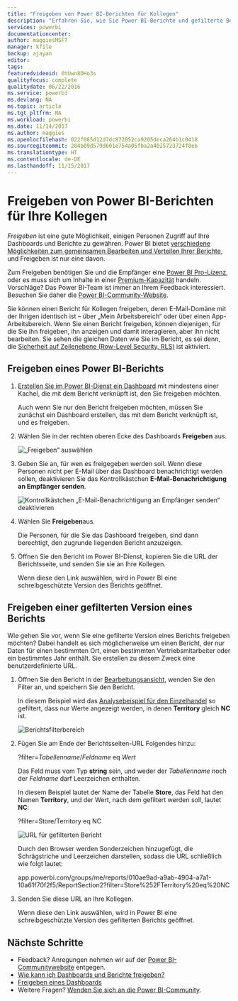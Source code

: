 ```yaml
---
title: "Freigeben von Power BI-Berichten für Kollegen"
description: "Erfahren Sie, wie Sie Power BI-Berichte und gefilterte Berichte für Kollegen in Ihrer Organisation freigeben."
services: powerbi
documentationcenter: 
author: maggiesMSFT
manager: kfile
backup: ajayan
editor: 
tags: 
featuredvideoid: 0tUwn8DHo3s
qualityfocus: complete
qualitydate: 06/22/2016
ms.service: powerbi
ms.devlang: NA
ms.topic: article
ms.tgt_pltfrm: NA
ms.workload: powerbi
ms.date: 11/14/2017
ms.author: maggies
ms.openlocfilehash: 022f085d12d7dc872052ca9205deca264b1c0418
ms.sourcegitcommit: 284b09d579d601e754a05fba2a4025723724f8eb
ms.translationtype: HT
ms.contentlocale: de-DE
ms.lasthandoff: 11/15/2017
---
```

# <a name="share-power-bi-reports-with-your-coworkers"></a>Freigeben von Power BI-Berichten für Ihre Kollegen
*Freigeben* ist eine gute Möglichkeit, einigen Personen Zugriff auf Ihre Dashboards und Berichte zu gewähren. Power BI bietet [verschiedene Möglichkeiten zum gemeinsamen Bearbeiten und Verteilen Ihrer Berichte](service-how-to-collaborate-distribute-dashboards-reports.md), und Freigeben ist nur eine davon.

Zum Freigeben benötigen Sie und die Empfänger eine [Power BI Pro-Lizenz](service-free-vs-pro.md), oder es muss sich um Inhalte in einer [Premium-Kapazität](service-premium.md) handeln. Vorschläge? Das Power BI-Team ist immer an Ihrem Feedback interessiert. Besuchen Sie daher die [Power BI-Community-Website](https://community.powerbi.com/).

Sie können einen Bericht für Kollegen freigeben, deren E-Mail-Domäne mit der Ihrigen identisch ist – über „Mein Arbeitsbereich“ oder über einen App-Arbeitsbereich. Wenn Sie einen Bericht freigeben, können diejenigen, für die Sie ihn freigeben, ihn anzeigen und damit interagieren, aber ihn nicht bearbeiten. Sie sehen die gleichen Daten wie Sie im Bericht, es sei denn, die [Sicherheit auf Zeilenebene (Row-Level Security, RLS)](service-admin-rls.md) ist aktiviert. 

## <a name="share-a-power-bi-report"></a>Freigeben eines Power BI-Berichts
1. [Erstellen Sie im Power BI-Dienst ein Dashboard](service-dashboard-create.md) mit mindestens einer Kachel, die mit dem Bericht verknüpft ist, den Sie freigeben möchten. 
   
    Auch wenn Sie nur den Bericht freigeben möchten, müssen Sie zunächst ein Dashboard erstellen, das mit dem Bericht verknüpft ist, und es freigeben. 

1. Wählen Sie in der rechten oberen Ecke des Dashboards **Freigeben** aus.

     ![„Freigeben“ auswählen](media/service-share-reports/power-bi-share-upper-right.png)
  
2. Geben Sie an, für wen es freigegeben werden soll. Wenn diese Personen nicht per E-Mail über das Dashboard benachrichtigt werden sollen, deaktivieren Sie das Kontrollkästchen **E-Mail-Benachrichtigung an Empfänger senden**.

     ![Kontrollkästchen „E-Mail-Benachrichtigung an Empfänger senden“ deaktivieren](media/service-share-reports/power-bi-share-dont-send-mail.png)

4. Wählen Sie **Freigeben**aus.

      Die Personen, für die Sie das Dashboard freigeben, sind dann berechtigt, den zugrunde liegenden Bericht anzuzeigen. 

1. Öffnen Sie den Bericht im Power BI-Dienst, kopieren Sie die URL der Berichtsseite, und senden Sie sie an Ihre Kollegen. 
   
    Wenn diese den Link auswählen, wird in Power BI eine schreibgeschützte Version des Berichts geöffnet.

## <a name="share-a-filtered-version-of-a-report"></a>Freigeben einer gefilterten Version eines Berichts
Wie gehen Sie vor, wenn Sie eine gefilterte Version eines Berichts freigeben möchten? Dabei handelt es sich möglicherweise um einen Bericht, der nur Daten für einen bestimmten Ort, einen bestimmten Vertriebsmitarbeiter oder ein bestimmtes Jahr enthält. Sie erstellen zu diesem Zweck eine benutzerdefinierte URL.

1. Öffnen Sie den Bericht in der [Bearbeitungsansicht](service-reading-view-and-editing-view.md), wenden Sie den Filter an, und speichern Sie den Bericht.
   
   In diesem Beispiel wird das [Analysebeispiel für den Einzelhandel](sample-tutorial-connect-to-the-samples.md) so gefiltert, dass nur Werte angezeigt werden, in denen **Territory** gleich **NC** ist.
   
   ![Berichtsfilterbereich](media/service-share-reports/power-bi-filter-report2.png)
2. Fügen Sie am Ende der Berichtsseiten-URL Folgendes hinzu:
   
   ?filter=*Tabellenname*/*Feldname* eq *Wert*
   
    Das Feld muss vom Typ **string** sein, und weder der *Tabellenname* noch der *Feldname* darf Leerzeichen enthalten.
   
   In diesem Beispiel lautet der Name der Tabelle **Store**, das Feld hat den Namen **Territory**, und der Wert, nach dem gefiltert werden soll, lautet **NC**:
   
    ?filter=Store/Territory eq NC
   
   ![URL für gefilterten Bericht](media/service-share-reports/power-bi-filter-url3.png)
   
   Durch den Browser werden Sonderzeichen hinzugefügt, die Schrägstriche und Leerzeichen darstellen, sodass die URL schließlich wie folgt lautet:
   
   app.powerbi.com/groups/me/reports/010ae9ad-a9ab-4904-a7a1-10a61f70f2f5/ReportSection2?filter=Store%252FTerritory%20eq%20NC
3. Senden Sie diese URL an Ihre Kollegen. 
   
   Wenn diese den Link auswählen, wird in Power BI eine schreibgeschützte Version des gefilterten Berichts geöffnet.

## <a name="next-steps"></a>Nächste Schritte
* Feedback? Anregungen nehmen wir auf der [Power BI-Communitywebsite](https://community.powerbi.com/) entgegen.
* [Wie kann ich Dashboards und Berichte freigeben?](service-how-to-collaborate-distribute-dashboards-reports.md)
* [Freigeben eines Dashboards](service-share-dashboards.md)
* Weitere Fragen? [Wenden Sie sich an die Power BI-Community](http://community.powerbi.com/).

